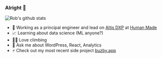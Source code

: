 ### Alright 👋

![Rob's github stats](https://github-readme-stats.vercel.app/api?username=roborourke&theme=github-dark&show_icons=true)

- 🚀 Working as a principal engineer and lead on [Altis DXP](https://www.altis-dxp.com) at [Human Made](https://humanmade.com)
- 📈 Learning about data science (ML anyone?)
- 🧗‍♂️ Love climbing
- 💬 Ask me about WordPress, React, Analytics
- ⚡️ Check out my most recent side project [buzby.app](https://buzby.app)
